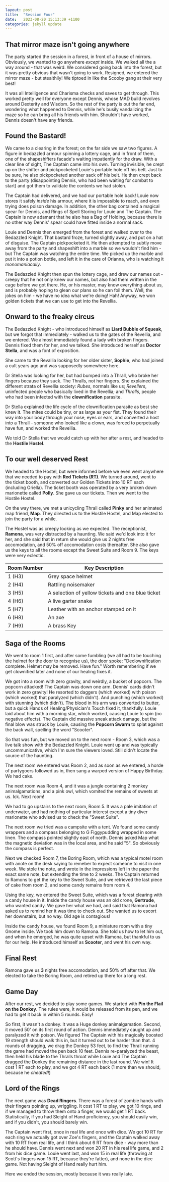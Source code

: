 ```yaml
---
layout: post
title:  "Session Four"
date:   2023-08-20 15:13:39 +1100
categories: jekyll update
---
```

## That mirror maze isn't going anywhere

The party started the session in a forest, in front of a house of mirrors. Obviously, we wanted to go anywhere *except* inside. We walked all the a way around - that was weird. We considered going back into the forest, but it was pretty obvious that wasn't going to work. Resigned, we entered the mirror maze - but stealthily! We tiptoed in like the Scooby gang at their very best!

It was all Intelligence and Charisma checks and saves to get through. This worked pretty well for everyone except Dennis, whose MAD build revolves around Dexterity and Wisdom. So the rest of the party is out the far end, wondering what happened to Dennis, while he's busily vandalizing the maze so he can bring all his friends with him. Shouldn't have worked, Dennis doesn't have any friends.

## Found the Bastard!

We came to a clearing in the forest; on the far side we saw two figures. A figure in bedazzled armour spinning a lottery cage, and in front of them, one of the shapeshifters facade's waiting impatiently for the draw. With a clear line of sight, The Captain came into his own. Turning invisible, he crept up on the shifter and pickpocketed Louie's portable hole off his belt. Just to be sure, he also pickpocketed another sack off his belt. He then crept back to the party (disappointing Dennis, who had been waiting for combat to start) and got them to validate the contents we had stolen.

The Captain had delivered, and we had our portable hole back! Louie now stores it safely *inside* his armour, where it is impossible to reach, and even trying does poison damage. In addition, the other bag contained a magical spear for Dennis, and Rings of Spell Storing for Louie and The Captain. The Captain is now adamant that he also has a Bag of Holding, because there is no other way Dennis' spear could have fitted inside a normal sack.

Louie and Dennis then emerged from the forest and walked over to the Bedazzled Knight. That bastard froze, turned slightly away, and put on a hat of disguise. The Captain pickpocketed it. He then attempted to subtly move away from the party and shapeshift into a marble so we wouldn't find him - but The Captain was watching the entire time. We picked up the marble and put it into a potion bottle, and left it in the care of Orianna, who is watching it *monomaniacally*.

The Bedazzled Knight then spun the lottery cage, and drew our names out - creepy that he not only knew our names, but also had them written in the cage before we got there. He, or his master, may know everything about us, and is probably hoping to glean our plans so he can foil them. Well, the jokes on him - we have no idea what we're doing! Hah! Anyway, we won golden tickets that we can use to get into the Revellia.

## Onward to the freaky circus

The Bedazzled Knight - who introduced himself as **Liard Bubble of Squeak**, but we forgot that immediately - walked us to the gates of the Revellia, and we entered. We almost immediately found a lady with broken fingers. Dennis fixed them for her, and we talked. She introduced herself as **Doctor Stella**, and was a font of exposition.

She came to the Revallia looking for her older sister, **Sophie**, who had joined a cult years ago and was supposedly somewhere here.

Dr Stella was looking for her, but had bumped into a Thrall, who broke her fingers because they suck. The Thralls, not her fingers. She explained the different strata of Revellia society: *Rubes*, normals like us; *Revellers*, uninfected people who basically lived in the Revellia; and *Thralls*, people who had been infected with the **clownification** parasite.

Dr Stella explained the life cycle of the clownification parasite as best she knew it. The mites could be tiny, or as large as your fist. They found their way into your body through your nose, eyes or ears, and converted a host into a Thrall - someone who looked like a clown, was forced to perpetually have fun, and worked the Revellia.

We told Dr Stella that we would catch up with her after a rest, and headed to the **Hostile Hostel**.

## To our well deserved Rest

We headed to the Hostel, but were informed before we even went anywhere that we needed to pay with **Red Tickets (RT)**. We turned around, went to the ticket booth, and converted our Golden Tickets into 10 RT each (including Oriella). The ticket booth was operated by a very broken down marionette called **Polly**. She gave us our tickets. Then we went to the Hostile Hostel.

On the way there, we met a unicycling Thrall called **Pinky** and her animated map friend, **Map**. They directed us to the Hostile Hostel, and Map elected to join the party for a while.

The Hostel was as creepy looking as we expected. The receptionist, **Ramona**, was very distracted by a haunting. We said we'd look into it for her, and she said that in return she would give us 2 nights free accomodation, and 50% off accomodation costs thereafter. She also gave us the keys to all the rooms except the Sweet Suite and Room 9. The keys were very eclectic.

| Room Number | Key Description                                   |
| ----------- | ------------------------------------------------- |
| 1 (H3)      | Grey space helmet                                 |
| 2 (H4)      | Rattling noisemaker                               |
| 3 (H5)      | A selection of yellow tickets and one blue ticket |
| 4 (H6)      | A live garter snake                               |
| 5 (H7)      | Leather with an anchor stamped on it              |
| 6 (H8)      | An axe                                            |
| 7 (H9)      | A brass Key                                       |

## Saga of the Rooms

We went to room 1 first, and after some fumbling (we all had to be touching the helmet for the door to recognise us), the door spoke: "Declownification complete. Helmet may be removed. Have fun." Worth remembering if we get clownified later and none of our healing fixes it.

We got into a room with zero gravity, and weirdly, a bucket of popcorn. The popcorn attacked! The Captain was down one arm. Dennis' cards didn't work in zero gravity! He resorted to daggers (which worked) with poison (which worked) that paralyzed (which didn't). And punching (which worked) with stunning (which didn't). The blood in his arm was converted to butter, but a quick Hands of Healing/Physician's Touch fixed it, thankfully. Louie laid about him with a morning star, which worked, causing Louie to spin (no negative effects). The Captain did massive sneak attack damage, but the final blow was struck by Louie, causing the **Popcorn Swarm** to splat against the back wall, spelling the word "Scooter".

So that was fun, but we moved on to the next room - Room 3, which was a live talk show with the Bedazzled Knight. Louie went up and was typically uncommunicative, which I'm sure the viewers loved. Still didn't locate the source of the haunting.

The next room we entered was Room 2, and as soon as we entered, a horde of partygoers followed us in, then sang a warped version of Happy Birthday. We had cake.

The next room was Room 4, and it was a jungle containing 2 monkey animalgamations, and a pink owl, which vomited the remains of sweets at us. Ick. Next room!

We had to go upstairs to the next room, Room 5. It was a pale imitation of underwater, and had nothing of particular interest except a tiny diver marionette who advised us to check the "Sweet Suite".

The next room we tried was a campsite with a tent. We found some candy wrappers and a compass belonging to G Figgypudding wrapped in some linen. The compass pointed slightly east of north. Dennis asked Map what the magnetic deviation was in the local area, and he said "5". So obviously the compass is perfect.

Next we checked Room 7, the Boring Room, which was a typical motel room with anote on the desk saying to remeber to expect someone to visit in one week. We stole the note, and wrote in the impressions left in the paper the exact same note, but extending the time to 2 weeks. The Captain returned to Ramons to get the key to the Sweet Suite, and we retrieved the last piece of cake from room 2, and some candy remains from room 4.


Using the key, we entered the Sweet Suite, which was a forest clearing with a candy house in it. Inside the candy house was an old crone, **Gertrude**, who wanted candy. We gave her what we had, and said that Ramona had asked us to remind her it was time to check out. She wanted us to escort her downstairs, but no way. Old age is contagious!

Inside the candy house, we found Room 9, a miniature room with a tiny Gnome inside. We took him down to Ramona. She told us how to let him out, and when he emerged, he was quite upset with Ramona, but thankful to us for our help. He introduced himself as **Scooter**, and went his own way.

## Final Rest

Ramona gave us **3** nights free accomodation, and 50% off after that. We elected to take the Boring Room, and retired up there for a long rest.

## Game Day

After our rest, we decided to play some games. We started with **Pin the Flail on the Donkey**. The rules were, it would be released from its pen, and we had to get it back in within 5 rounds. Easy!

So first, it wasn't a donkey. It was a Huge donkey animalgamation. Second, it moved 50' on its first round of action. Dennis immediately caught up and paralyzed it with poison. We figured The Captain with his magically boosted 19 strength should walk this in, but it turned out to be harder than that. 4 rounds of dragging, we drag the Donkey 53 feet, to find the Thrall running the game had moved the pen back 10 feet. Dennis re-paralyzed the beast, then held his blade to the Thralls throat while Louie and The Captain dragged the Donkey the remaining distance in the last round. We win! It cost 1 RT each to play, and we got 4 RT each back (1 more than we should, because he *cheated!*)

## Lord of the Rings

The next game was **Dead Ringers**. There was a forest of zombie hands with their fingers pointing up, wriggling. It cost 1 RT to play, we got 10 rings, and if we managed to throw them onto a finger, we would get 1 RT back. Statistically, if you had Sleight of Hand proficiency, you should easily win, and if you didn't, you should barely win.

The Captain went first, once in real life and once with dice. We got 10 RT for each ring we actually got over Zoe's fingers, and the Captain walked away with 10 RT from real life, and I think about 6 RT from dice - way more than he should have. Dennis went next and won 20 RT in his real life game, and 2 from his dice game. Louie went last, and won 15 in real life (throwing at Scott's fingers won 15 RT, because they're fatter), and none in the dice game. Not having Sleight of Hand really hurt him.

Here we ended the session, mostly because it was really late.

